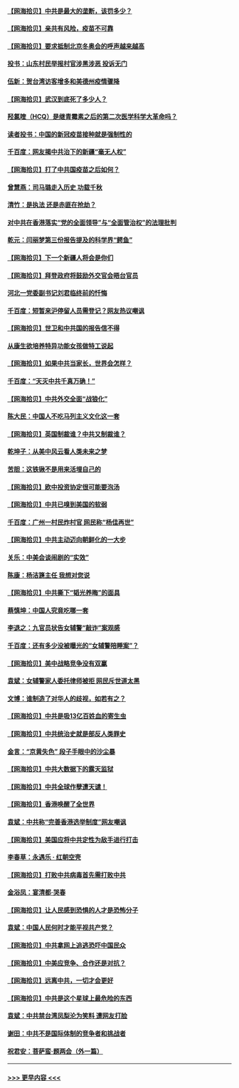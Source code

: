 #### [【网海拾贝】中共是最大的垄断，该罚多少？](../pages/nsc993/n12874006.md?t=04122251) 
#### [【网海拾贝】亲共有风险，疫苗不可靠](../pages/nsc993/n12872224.md?t=04122251) 
#### [【网海拾贝】要求抵制北京冬奥会的呼声越来越高](../pages/nsc993/n12868962.md?t=04122251) 
#### [投书：山东村民举报村官涉黑涉恶 投诉无门](../pages/nsc993/n12869726.md?t=04122251) 
#### [伍新：贺台湾访客增多和美德州疫情骤降](../pages/nsc993/n12865651.md?t=04122251) 
#### [【网海拾贝】武汉到底死了多少人？](../pages/nsc993/n12863707.md?t=04122251) 
#### [羟氯喹（HCQ）是继青霉素之后的第二次医学科学大革命吗？](../pages/nsc993/n12638564.md?t=04122251) 
#### [读者投书：中国的新冠疫苗接种就是强制性的](../pages/nsc993/n12859932.md?t=04122251) 
#### [千百度：网友揭中共治下的新疆“毫无人权”](../pages/nsc993/n12858385.md?t=04122251) 
#### [【网海拾贝】打了中共国疫苗之后如何？](../pages/nsc993/n12857866.md?t=04122251) 
#### [曾慧燕：司马璐走入历史 功载千秋](../pages/nsc993/n12856996.md?t=04122251) 
#### [清竹：是执法 还是赤匪在抢劫？](../pages/nsc993/n12856952.md?t=04122251) 
#### [对中共在香港落实“党的全面领导”与“全面管治权”的法理批判](../pages/nsc993/n12856929.md?t=04122251) 
#### [乾元：闫丽梦第三份报告提及的科学界“鳄鱼”](../pages/nsc993/n12855985.md?t=04122251) 
#### [【网海拾贝】下一个新疆人将会是你们](../pages/nsc993/n12855864.md?t=04122251) 
#### [【网海拾贝】拜登政府将鼓励外交官会晤台官员](../pages/nsc993/n12853615.md?t=04122251) 
#### [河北一党委副书记刘君临终前的忏悔](../pages/nsc993/n12849420.md?t=04122251) 
#### [千百度：短暂来沪停留人员需登记？网友热议嘲讽](../pages/nsc993/n12853497.md?t=04122251) 
#### [【网海拾贝】世卫和中共国的报告信不得](../pages/nsc993/n12850902.md?t=04122251) 
#### [从康生欲培养特异功能女孩做特工说起](../pages/nsc993/n12849289.md?t=04122251) 
#### [【网海拾贝】如果中共当家长，世界会怎样？](../pages/nsc993/n12848436.md?t=04122251) 
#### [千百度：“天灭中共千真万确！”](../pages/nsc993/n12845659.md?t=04122251) 
#### [【网海拾贝】中共外交全面“战狼化”](../pages/nsc993/n12845607.md?t=04122251) 
#### [陈大民：中国人不吃马列主义文化这一套](../pages/nsc993/n12842496.md?t=04122251) 
#### [【网海拾贝】英国制裁谁？中共又制裁谁？](../pages/nsc993/n12840909.md?t=04122251) 
#### [乾坤子：从美中风云看人类未来之梦](../pages/nsc993/n12840590.md?t=04122251) 
#### [苦胆：这铁锹不是用来活埋自己的](../pages/nsc993/n12839512.md?t=04122251) 
#### [【网海拾贝】欧中投资协定很可能要泡汤](../pages/nsc993/n12835122.md?t=04122251) 
#### [【网海拾贝】中共已嗅到美国的软弱](../pages/nsc993/n12832411.md?t=04122251) 
#### [千百度：广州一村民炸村官 网民称“杨佳再世”](../pages/nsc993/n12832380.md?t=04122251) 
#### [【网海拾贝】中共主动迈向朝鲜化的一大步](../pages/nsc993/n12829887.md?t=04122251) 
#### [关乐：中美会谈闹剧的“实效”](../pages/nsc993/n12826698.md?t=04122251) 
#### [陈康：杨洁篪主任  我想对您说](../pages/nsc993/n12826609.md?t=04122251) 
#### [【网海拾贝】中共撕下“韬光养晦”的面具](../pages/nsc993/n12826459.md?t=04122251) 
#### [蔡慎坤：中国人究竟吃哪一套](../pages/nsc993/n12826010.md?t=04122251) 
#### [李退之：九官员状告女辅警“敲诈”案观感](../pages/nsc993/n12823984.md?t=04122251) 
#### [千百度：还有多少没被曝光的“女辅警陪睡案”？](../pages/nsc993/n12822136.md?t=04122251) 
#### [【网海拾贝】美中战略竞争没有双赢](../pages/nsc993/n12822105.md?t=04122251) 
#### [袁斌：女辅警家人委托律师被拒 网民斥世道太黑](../pages/nsc993/n12822004.md?t=04122251) 
#### [文博：谁制造了对华人的歧视，如若有之？](../pages/nsc993/n12821635.md?t=04122251) 
#### [【网海拾贝】中共是吸13亿百姓血的寄生虫](../pages/nsc993/n12819191.md?t=04122251) 
#### [【网海拾贝】中共统治史就是部反人类罪史](../pages/nsc993/n12816738.md?t=04122251) 
#### [金言：“京黄失色” 段子手眼中的沙尘暴](../pages/nsc993/n12815700.md?t=04122251) 
#### [【网海拾贝】中共大数据下的露天监狱](../pages/nsc993/n12811075.md?t=04122251) 
#### [【网海拾贝】中共全球作孽遭天谴！](../pages/nsc993/n12810258.md?t=04122251) 
#### [【网海拾贝】香港唤醒了全世界](../pages/nsc993/n12809100.md?t=04122251) 
#### [袁斌：中共称“完善香港选举制度”网友嘲讽](../pages/nsc993/n12808994.md?t=04122251) 
#### [【网海拾贝】美国应将中共定性为敌手进行打击](../pages/nsc993/n12806870.md?t=04122251) 
#### [李春草：永遇乐 · 红朝空壳](../pages/nsc993/n12805365.md?t=04122251) 
#### [【网海拾贝】打败中共病毒首先需打败中共](../pages/nsc993/n12803930.md?t=04122251) 
#### [金浴凤：宴清都‧哭春](../pages/nsc993/n12801601.md?t=04122251) 
#### [【网海拾贝】让人民感到恐惧的人才是恐怖分子](../pages/nsc993/n12799347.md?t=04122251) 
#### [袁斌：中国人民何时才能平视共产党？](../pages/nsc993/n12799306.md?t=04122251) 
#### [【网海拾贝】中共拿网上追逃恐吓中国民众](../pages/nsc993/n12796905.md?t=04122251) 
#### [【网海拾贝】中美应竞争、合作还是对抗？](../pages/nsc993/n12794675.md?t=04122251) 
#### [【网海拾贝】远离中共，一切才会更好](../pages/nsc993/n12793572.md?t=04122251) 
#### [【网海拾贝】中共是这个星球上最危险的东西](../pages/nsc993/n12791400.md?t=04122251) 
#### [袁斌：中共禁台湾凤梨沦为笑料 遭网友打脸](../pages/nsc993/n12791335.md?t=04122251) 
#### [谢田：中共不是国际体制的竞争者和挑战者](../pages/nsc993/n12791212.md?t=04122251) 
#### [祝君安：菩萨蛮·题两会（外一篇）](../pages/nsc993/n12786801.md?t=04122251) 

----
#### [ >>> 更早内容 <<< ](../indexes/nsc993-earlier.md)
